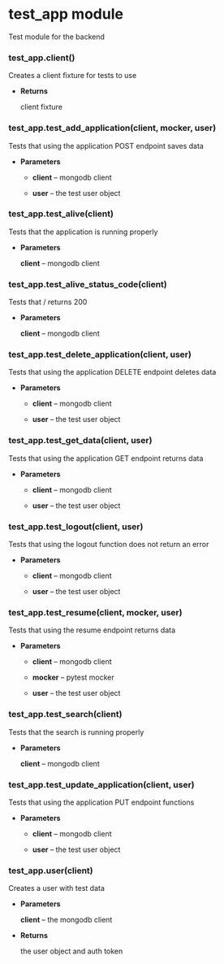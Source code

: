 # test_app module

Test module for the backend


### test_app.client()
Creates a client fixture for tests to use


* **Returns**

    client fixture



### test_app.test_add_application(client, mocker, user)
Tests that using the application POST endpoint saves data


* **Parameters**

    
    * **client** – mongodb client


    * **user** – the test user object



### test_app.test_alive(client)
Tests that the application is running properly


* **Parameters**

    **client** – mongodb client



### test_app.test_alive_status_code(client)
Tests that / returns 200


* **Parameters**

    **client** – mongodb client



### test_app.test_delete_application(client, user)
Tests that using the application DELETE endpoint deletes data


* **Parameters**

    
    * **client** – mongodb client


    * **user** – the test user object



### test_app.test_get_data(client, user)
Tests that using the application GET endpoint returns data


* **Parameters**

    
    * **client** – mongodb client


    * **user** – the test user object



### test_app.test_logout(client, user)
Tests that using the logout function does not return an error


* **Parameters**

    
    * **client** – mongodb client


    * **user** – the test user object



### test_app.test_resume(client, mocker, user)
Tests that using the resume endpoint returns data


* **Parameters**

    
    * **client** – mongodb client


    * **mocker** – pytest mocker


    * **user** – the test user object



### test_app.test_search(client)
Tests that the search is running properly


* **Parameters**

    **client** – mongodb client



### test_app.test_update_application(client, user)
Tests that using the application PUT endpoint functions


* **Parameters**

    
    * **client** – mongodb client


    * **user** – the test user object



### test_app.user(client)
Creates a user with test data


* **Parameters**

    **client** – the mongodb client



* **Returns**

    the user object and auth token
